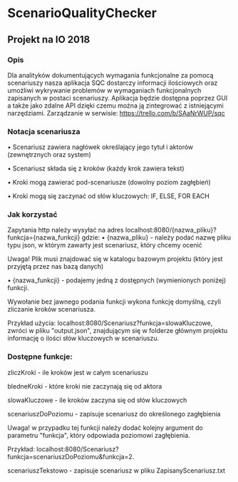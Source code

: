 # ScenarioQualityChecker

## Projekt na IO 2018

### Opis
Dla analityków dokumentujących wymagania funkcjonalne za pomocą scenariuszy nasza aplikacja SQC dostarczy informacji ilościowych oraz umożliwi wykrywanie problemów w wymaganiach funkcjonalnych zapisanych w postaci scenariuszy. Aplikacja będzie dostępna poprzez GUI a także jako zdalne API dzięki czemu można ją zintegrować z istniejącymi narzędziami.
Zarządzanie w serwisie: https://trello.com/b/SAaNrWUP/sqc

### Notacja scenariusza
• Scenariusz zawiera nagłówek określający jego tytuł i aktorów (zewnętrznych oraz system)

• Scenariusz składa się z kroków (każdy krok zawiera tekst)

• Kroki mogą zawierać pod-scenariusze (dowolny poziom zagłębień)

• Kroki mogą się zaczynać od słów kluczowych: IF, ELSE, FOR EACH

### Jak korzystać
Zapytania http należy wysyłać na adres localhost:8080/{nazwa_pliku}?funkcja={nazwa_funkcji}
gdzie:
• {nazwa_pliku} - należy podać nazwę pliku typu json, w którym zawarty jest scenariusz, który chcemy ocenić

Uwaga! Plik musi znajdować się w katalogu bazowym projektu (który jest przyjętą przez nas bazą danych)

• {nazwa_funkcji} - podajemy jedną z dostępnych (wymienionych poniżej) funkcji.

Wywołanie bez jawnego podania funkcji wykona funkcję domyślną, czyli zliczanie kroków scenariusza.

Przykład użycia: localhost:8080/Scenariusz?funkcja=slowaKluczowe, zwróci w pliku "output.json", znajdującym się w folderze
głównym projektu informację o ilości słów kluczowych w scenariuszu.
### Dostępne funkcje:
zliczKroki - ile kroków jest w całym scenariuszu

bledneKroki - które kroki nie zaczynają się od aktora

slowaKluczowe - ile kroków zaczyna się od słów kluczowych

scenariuszDoPoziomu - zapisuje scenariusz do określonego zagłębienia

Uwaga! w przypadku tej funkcji należy dodać kolejny argument do parametru "funkcja", który odpowiada poziomowi zagłębienia.

Przykład: localhost:8080/Scenariusz?funkcja=scenariuszDoPoziomu&funkcja=2.

scenariuszTekstowo - zapisuje scenariusz w pliku ZapisanyScenariusz.txt

